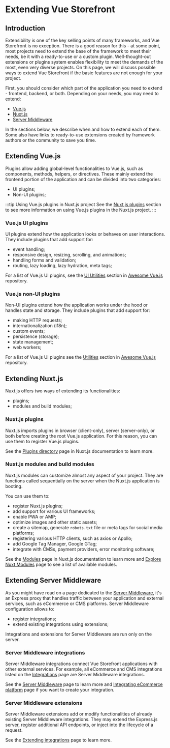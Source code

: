 # Extending Vue Storefront

## Introduction

Extensibility is one of the key selling points of many frameworks, and Vue Storefront is no exception. There is a good reason for this - at some point, most projects need to extend the base of the framework to meet their needs, be it with a ready-to-use or a custom plugin. Well-thought-out extensions or plugins system enables flexibility to meet the demands of the most, even very diverse projects. On this page, we will discuss possible ways to extend Vue Storefront if the basic features are not enough for your project.

First, you should consider which part of the application you need to extend - frontend, backend, or both. Depending on your needs, you may need to extend:

- [Vue.js](#extending-vue-js)
- [Nuxt.js](#extending-nuxt-js)
- [Server Middleware](#extending-server-middleware)

In the sections below, we describe when and how to extend each of them. Some also have links to ready-to-use extensions created by framework authors or the community to save you time.

## Extending Vue.js

Plugins allow adding global-level functionalities to Vue.js, such as components, methods, helpers, or directives. These mainly extend the frontend portion of the application and can be divided into two categories:

- UI plugins;
- Non-UI plugins;

:::tip Using Vue.js plugins in Nuxt.js project
See the [Nuxt.js plugins](#nuxt-js-plugins) section to see more information on using Vue.js plugins in the Nuxt.js project. 
:::

### Vue.js UI plugins

UI plugins extend how the application looks or behaves on user interactions. They include plugins that add support for:

- event handling;
- responsive design, resizing, scrolling, and animations;
- handling forms and validation;
- routing, lazy loading, lazy hydration, meta tags;

For a list of Vue.js UI plugins, see the [UI Utilities](https://github.com/vuejs/awesome-vue#ui-utilities) section in [Awesome Vue.js](https://github.com/vuejs/awesome-vue) repository.

### Vue.js non-UI plugins

Non-UI plugins extend how the application works under the hood or handles state and storage. They include plugins that add support for:

- making HTTP requests;
- internationalization (i18n);
- custom events;
- persistence (storage);
- state management;
- web workers;

For a list of Vue.js UI plugins see the [Utilities](https://github.com/vuejs/awesome-vue#utilities) section in [Awesome Vue.js](https://github.com/vuejs/awesome-vue) repository.

## Extending Nuxt.js

Nuxt.js offers two ways of extending its functionalities:

- plugins;
- modules and build modules;

### Nuxt.js plugins

Nuxt.js imports plugins in browser (client-only), server (server-only), or both before creating the root Vue.js application. For this reason, you can use them to register Vue.js plugins.

See the [Plugins directory](https://nuxtjs.org/docs/2.x/directory-structure/plugins) page in Nuxt.js documentation to learn more.

### Nuxt.js modules and build modules

Nuxt.js modules can customize almost any aspect of your project. They are functions called sequentially on the server when the Nuxt.js application is booting.

You can use them to:
- register Nuxt.js plugins;
- add support for various UI frameworks;
- enable PWA or AMP;
- optimize images and other static assets;
- create a sitemap, generate `robots.txt` file or meta tags for social media platforms;
- registering various HTTP clients, such as axios or Apollo;
- add Google Tag Manager, Google GTag;
- integrate with CMSs, payment providers, error monitoring software;

See the [Modules](https://nuxtjs.org/docs/2.x/directory-structure/modules) page in Nuxt.js documentation to learn more and [Explore Nuxt Modules](https://modules.nuxtjs.org/) page to see a list of available modules.

## Extending Server Middleware

As you might have read on a page dedicated to the [Server Middleware](/architecture/server-middleware.html), it's an Express proxy that handles traffic between your application and external services, such as eCommerce or CMS platforms. Server Middleware configuration allows to:

- register integrations;
- extend existing integrations using extensions;

Integrations and extensions for Server Middleware are run only on the server.

### Server Middleware integrations

Server Middleware integrations connect Vue Storefront applications with other external services. For example, all eCommerce and CMS integrations listed on the [Integrations](/integrations/) page are Server Middleware integrations.

See the [Server Middleware](/architecture/server-middleware.html) page to learn more and [Integrating eCommerce platform](/integrate/integration-guide.html) page if you want to create your integration.

### Server Middleware extensions

Server Middleware extensions add or modify functionalities of already existing Server Middleware integrations. They may extend the Express.js server, register additional API endpoints, or inject into the lifecycle of a request.

See the [Extending integrations](/integrate/integration-guide.html) page to learn more.
